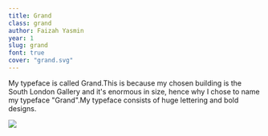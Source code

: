 ```yaml
---
title: Grand
class: grand
author: Faizah Yasmin
year: 1
slug: grand
font: true
cover: "grand.svg"
---
```


My typeface is called Grand.This is because my chosen building is the South London Gallery and it's enormous in size, hence why I chose to name my typeface "Grand".My typeface consists of huge lettering and bold designs.

![](/images/grand.svg)
